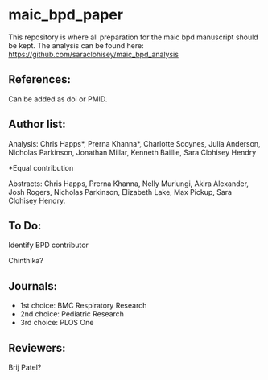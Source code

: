# maic_bpd_paper

This repository is where all preparation for the maic bpd manuscript should be kept. The analysis can be found here: https://github.com/saraclohisey/maic_bpd_analysis

## References: 

Can be added as doi or PMID.

## Author list: 

Analysis: Chris Happs*, Prerna Khanna*, Charlotte Scoynes, Julia Anderson, Nicholas Parkinson, Jonathan Millar, Kenneth Baillie, Sara Clohisey Hendry

*Equal contribution

Abstracts: Chris Happs, Prerna Khanna, Nelly Muriungi, Akira Alexander, Josh Rogers, Nicholas Parkinson, Elizabeth Lake, Max Pickup, Sara Clohisey Hendry.


## To Do: 

Identify BPD contributor

Chinthika?

## Journals:

 - 1st choice: BMC Respiratory Research
 - 2nd choice: Pediatric Research
 - 3rd choice: PLOS One

## Reviewers:

Brij Patel?


